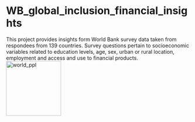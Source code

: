 # WB_global_inclusion_financial_insights

This project provides insights form World Bank survey data taken from respondees from 139 countries.
Survey questions pertain to socioeconomic variables related to education levels, age, sex, urban or rural location, employment and access and use to financial products.
<img width="150" alt="world_ppl" src="https://github.com/emilyaseitz/WB_global_inclusion_financial_insights/assets/148172249/8610077c-5339-4463-9246-1eca38a6bca8">
